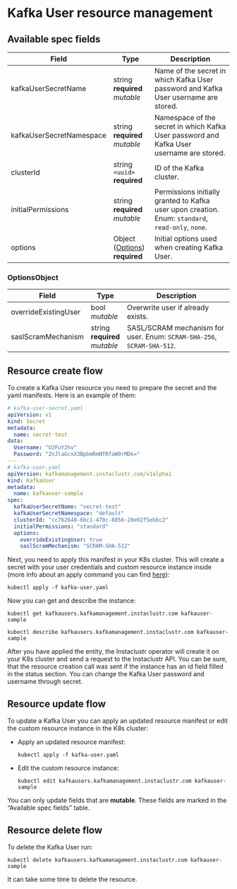 # Kafka User resource management

## Available spec fields

| Field                                          | Type                                                   | Description                                                                                       |
|------------------------------------------------|--------------------------------------------------------|---------------------------------------------------------------------------------------------------|
| kafkaUserSecretName                            | string <br /> **required** <br /> _mutable_            | Name of the secret in which Kafka User password and Kafka User username are stored.               |
| kafkaUserSecretNamespace                       | string <br /> **required** <br /> _mutable_            | Namespace of the secret in which Kafka User password and Kafka User username are stored.          |
| clusterId                                      | string `<uuid>` <br /> **required**                    | ID of the Kafka cluster.                                                                          |
| initialPermissions                             | string <br /> **required** <br /> _mutable_            | Permissions initially granted to Kafka user upon creation. Enum: `standard`, `read-only`, `none`. |
| options                                        | Object ([Options](#OptionsObject)) <br /> **required** | Initial options used when creating Kafka User.                                                    |

### OptionsObject
| Field                         | Type                                        | Description                                                            |
|-------------------------------|---------------------------------------------|------------------------------------------------------------------------|
| overrideExistingUser          | bool <br /> _mutable_                       | Overwrite user if already exists.                                      |
| saslScramMechanism            | string <br /> **required** <br /> _mutable_ | SASL/SCRAM mechanism for user. Enum: `SCRAM-SHA-256`, `SCRAM-SHA-512`. |

## Resource create flow
To create a Kafka User resource you need to prepare the secret and the yaml manifests. Here is an example of them:
```yaml
# kafka-user-secret.yaml
apiVersion: v1
kind: Secret
metadata:
  name: secret-test
data:
  Username: "U2FuY2hv"
  Password: "ZnJlaGcxX3BpbmRmNTRfaW9rMDk="
---
# kafka-user.yaml
apiVersion: kafkamanagement.instaclustr.com/v1alpha1
kind: KafkaUser
metadata:
  name: kafkauser-sample
spec:
  kafkaUserSecretName: "secret-test"
  kafkaUserSecretNamespace: "default"
  clusterId: "cc762648-6bc1-470c-8856-20e02f5ebbc2"
  initialPermissions: "standard"
  options:
    overrideExistingUser: true
    saslScramMechanism: "SCRAM-SHA-512"
```

Next, you need to apply this manifest in your K8s cluster. This will create a secret with your user credentials and custom resource instance inside (more info about an apply command you can find [here](https://kubernetes.io/docs/reference/generated/kubectl/kubectl-commands#apply)):

```console
kubectl apply -f kafka-user.yaml
```

Now you can get and describe the instance:

```console
kubectl get kafkausers.kafkamanagement.instaclustr.com kafkauser-sample
```
```console
kubectl describe kafkausers.kafkamanagement.instaclustr.com kafkauser-sample
```

After you have applied the entity, the Instaclustr operator will create it on your K8s cluster and send a request to the Instaclustr API. You can be sure, that the resource creation call was sent if the instance has an id field filled in the status section.
You can change the Kafka User password and username through secret.

## Resource update flow

To update a Kafka User you can apply an updated resource manifest or edit the custom resource instance in the K8s cluster:
* Apply an updated resource manifest:
    ```console
    kubectl apply -f kafka-user.yaml
    ```
* Edit the custom resource instance:
    ```console
    kubectl edit kafkausers.kafkamanagement.instaclustr.com kafkauser-sample
    ```
You can only update fields that are **mutable**. These fields are marked in the “Available spec fields” table.

## Resource delete flow

To delete the Kafka User run:
```console
kubectl delete kafkausers.kafkamanagement.instaclustr.com kafkauser-sample
```

It can take some time to delete the resource.